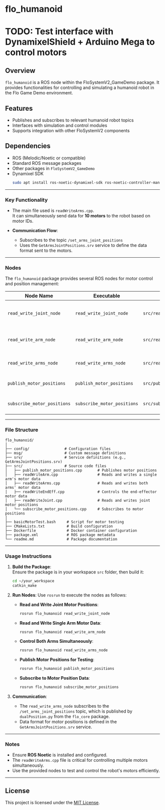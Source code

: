 # flo_humanoid


# TODO: Test interface with DynamixelShield + Arduino Mega to control motors

## Overview

`flo_humanoid` is a ROS node within the FloSystemV2_GameDemo package. It provides functionalities for controlling and simulating a humanoid robot in the Flo Game Demo environment.

## Features

- Publishes and subscribes to relevant humanoid robot topics
- Interfaces with simulation and control modules
- Supports integration with other FloSystemV2 components

## Dependencies

- ROS (Melodic/Noetic or compatible)
- Standard ROS message packages
- Other packages in `FloSystemV2_GameDemo`
- Dynamixel SDK
    ```sh
    sudo apt install ros-noetic-dynamixel-sdk ros-noetic-controller-manager ros-noetic-joint-state-controller ros-noetic-joint-state-publisher ros-noetic-robot-state-publisher ros-noetic-message-generation ros-noetic-message-runtime
    ```


---

### Key Functionality

- The main file used is `readWriteArms.cpp`.  
  It can simultaneously send data for **10 motors** to the robot based on motor IDs.

- **Communication Flow**:  
  - Subscribes to the topic `/set_arms_joint_positions`  
  - Uses the `GetArmsJointPositions.srv` service to define the data format sent to the motors.

---

### Nodes

The `flo_humanoid` package provides several ROS nodes for motor control and position management:

| **Node Name**                | **Executable**           | **File**                         | **Description**                          |
|------------------------------|--------------------------|----------------------------------|------------------------------------------|
| `read_write_joint_node`      | `read_write_joint_node`  | `src/readWriteJoint.cpp`         | Reads and writes joint motor positions.  |
| `read_write_arm_node`        | `read_write_arm_node`    | `src/readWriteArm.cpp`           | Reads and writes single arm motor data.  |
| `read_write_arms_node`       | `read_write_arms_node`   | `src/readWriteArms.cpp`          | Controls both arms simultaneously.       |
| `publish_motor_positions`    | `publish_motor_positions`| `src/publish_motor_positions.cpp`| Publishes motor positions for testing.   |
| `subscribe_motor_positions`  | `subscribe_motor_positions`| `src/subscribe_motor_positions.cpp` | Subscribes to motor position data.       |

---

### File Structure

```plaintext
flo_humanoid/
│
├── config/                # Configuration files
├── msg/                   # Custom message definitions
├── srv/                   # Service definitions (e.g., GetArmsJointPositions.srv)
├── src/                   # Source code files
│   ├── publish_motor_positions.cpp       # Publishes motor positions
│   ├── readWriteArm.cpp                  # Reads and writes a single arm's motor data
│   ├── readWriteArms.cpp                 # Reads and writes both arms' motor data
│   ├── readWriteEndEff.cpp               # Controls the end-effector motor data
│   ├── readWriteJoint.cpp                # Reads and writes joint motor positions
│   └── subscribe_motor_positions.cpp     # Subscribes to motor positions
│
├── basicMotorTest.bash     # Script for motor testing
├── CMakeLists.txt          # Build configuration
├── Dockerfile              # Docker container configuration
├── package.xml             # ROS package metadata
└── readme.md               # Package documentation
```

---

### Usage Instructions

1. **Build the Package**:  
   Ensure the package is in your workspace `src` folder, then build it:
   ```bash
   cd ~/your_workspace
   catkin_make
   ```

2. **Run Nodes**: Use `rosrun` to execute the nodes as follows:

   - **Read and Write Joint Motor Positions**:
     ```bash
     rosrun flo_humanoid read_write_joint_node
     ```
   - **Read and Write Single Arm Motor Data**:
     ```bash
     rosrun flo_humanoid read_write_arm_node
     ```
   - **Control Both Arms Simultaneously**:
     ```bash
     rosrun flo_humanoid read_write_arms_node
     ```
   - **Publish Motor Positions for Testing**:
     ```bash
     rosrun flo_humanoid publish_motor_positions
     ```
   - **Subscribe to Motor Position Data**:
     ```bash
     rosrun flo_humanoid subscribe_motor_positions
     ```

3. **Communication**:  
   - The `read_write_arms_node` subscribes to the `/set_arms_joint_positions` topic, which is published by `dualPosition.py` from the `flo_core` package.  
   - Data format for motor positions is defined in the `GetArmsJointPositions.srv` service.

---

### Notes

- Ensure **ROS Noetic** is installed and configured.  
- The `readWriteArms.cpp` file is critical for controlling multiple motors simultaneously.  
- Use the provided nodes to test and control the robot's motors efficiently.

---

## License

This project is licensed under the [MIT License](LICENSE).
